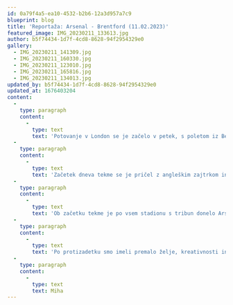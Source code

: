 ```yaml
---
id: 0a79f4a5-ea10-4532-b2b6-12a3d957a7c9
blueprint: blog
title: 'Reportaža: Arsenal - Brentford (11.02.2023)'
featured_image: IMG_20230211_133613.jpg
author: b5f74434-1d7f-4cd8-8628-94f2954329e0
gallery:
  - IMG_20230211_141309.jpg
  - IMG_20230211_160330.jpg
  - IMG_20230211_123010.jpg
  - IMG_20230211_165816.jpg
  - IMG_20230211_134013.jpg
updated_by: b5f74434-1d7f-4cd8-8628-94f2954329e0
updated_at: 1676403204
content:
  -
    type: paragraph
    content:
      -
        type: text
        text: 'Potovanje v London se je začelo v petek, s poletom iz Benetk v London Stansted. Ogled Big Bena, Westminster Abbey, Buckingham Palace oziroma sprehajanje po mestu je izpolnilo dan prihoda.'
  -
    type: paragraph
    content:
      -
        type: text
        text: 'Začetek dneva tekme se je pričel z angleškim zajtrkom in ogledom Natural History muzeja. Nato sem dočakal prvi obisk stadiona Emirates in prva tekma angleške lige v živo. Dve uri pred začetkom sem preko Piccadilly Line odpotoval do postaje Arsenal. Veselje za tekmo je bilo veliko, pa tudi za samo vzdušje in atmosfero v biližini stadiona. Po slikanju samega objekta, zelenice in tribun sem zagledal tudi napis Arsenal Slovenija.'
  -
    type: paragraph
    content:
      -
        type: text
        text: 'Ob začetku tekme je po vsem stadionu s tribun donelo Arsenal, Arsenal. V prvem polčasu je imel Arsenal večjo posest žoge, vendar je Brentford dobro zaprl prostor pred golom, zato nam ni uspelo priti do mnogih zaključkov na gostujoči gol. Nevarnejši je bil Brentford iz protinapadov in celo zadel prečko. V drugem polcašu smo se malo prebudili in dosegli tudi gol po lepi izigrani akciji, a veselje in upanje na zmago med navijači je bilo kratkotrajno. Gol za izenačenje smo prejeli le nekaj minut kasneje. Veriga napak, katerih podrobneje ne bom opisoval, je posledično vodila do prejetega gola.'
  -
    type: paragraph
    content:
      -
        type: text
        text: 'Po protizadetku smo imeli premalo želje, kreativnosti in konkretnih priložnosti za zmagoviti gol. Rezultat je ostal neodločen. Tribune so se posledično hitro izpraznile, vladalo je seveda nezadovoljstvo po zgubljenih dveh točkah na domačih tleh. Vseeno je bilo doživetje enkratno. Rad bi se zahvalil navijaškemu klubu Arsenal Slovenija za možnost ogleda tekme v živo na domačem stadionu Emirates. '
  -
    type: paragraph
    content:
      -
        type: text
        text: Miha
---
```

